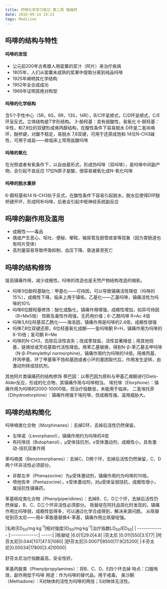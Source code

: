```yaml
---
title: 药物化学学习笔记 第二周 镇痛药
date: 2016-09-14 19:23
tags: Medicine
---
```


## 吗啡的结构与特性

#### 吗啡的发现

* 公元前200年古希腊人用罂粟的浆汁（阿片）来治疗疾病
* 1805年，人们从罂粟未成熟的浆果中提取分离到纯品吗啡
* 1925年阐明其化学结构
* 1952年全合成成功
* 1968年证明其绝对构型

#### 吗啡的化学结构

含5个手性中心（5R，6S，9R，13S，14R），B/C环呈顺式，C/D环呈顺式，C/E环呈反式。立体结构是T字形结构。
3-酚羟基：具有弱酸性，易氧化
6-醇羟基：中性，和7,8位的双键形成烯丙醇结构，在酸性条件下容易脱水
D环是二氢呋喃环，醚桥键，对酸不稳定，易脱水
7,8双键，可用于还原成饱和
14位N-CH3碱性，可用于成盐——故临床上常用盐酸吗啡


<!--more-->


#### 吗啡的氧化

在光照或者有氧条件下，以自由基形式，形成伪吗啡（双吗啡），是吗啡中间副产物，会引起不良反应
17位N原子是酸，很容易被氧化成N-氧化吗啡

#### 吗啡的脱水重排
6-醇羟基和14 N-CH3处于反式，在酸性条件下容易引起脱水，脱水后使得D环醚桥键开环，形成阿朴吗啡，后者会引起中枢神经系统副反应

## 吗啡的副作用及滥用

* 成瘾性——毒品
* 偶或产生恶心、呕吐、便秘、晕眩、输尿管及胆管痉挛等现象（因为胃肠道也有阿片受体）
* 高剂量容易导致呼吸抑制、血压下降、昏迷甚至死亡

## 吗啡的结构修饰

提高镇痛作用，减少成瘾性。吗啡的改造也是天然产物结构改造的缩影。
* 吗啡3位酚羟基醚化：甲基化——可待因，可以导致镇痛活性降低（吗啡的15%），成瘾性下降，临床上用于镇咳。乙基化——乙基吗啡，镇痛活性为吗啡的10%
* 吗啡6位醇羟基修饰：醚化或酯化，镇痛作用增强，成瘾性增加，如异可待因（R=Me5倍） 惊厥及毒性作用强，无药用价值；6-乙酰吗啡 R=Ac 4倍
* 吗啡3,6位羟基双乙酰化——海洛因，镇痛作用是吗啡的2.4倍，成瘾性很强
* 吗啡7,8位双键还原，6位羟基氧化成酮——氢吗啡酮 R=H，镇痛作用为吗啡的8-10倍；氢可酮 R=Me
* 吗啡的N-CH3，去除后活性丧失；改成季铵盐，活性显著降低；用其他烷基，链烯烃或芳烃基取代活性降低。用苯乙基替换，得到N-β-苯乙基去甲吗啡（N-β-Phenylethyl normorphine)，镇痛作用约为吗啡的14倍。用烯丙基、环丙甲基、环丁甲基等不饱和基团或者小环的基团取代后，作用发生逆转，由激动剂转成拮抗剂。

其他阿片类镇痛药的结构修饰
蒂巴因：以蒂巴因为原料与甲基乙烯酮进行Diels-Alder反应，形成的化合物，其镇痛作用与吗啡相当。
埃托啡（Etorphone）：镇痛作用为吗啡的2000-10000倍，但治疗指数低，未能用于临床。
二氢埃托菲（Dihydroetorphine）：镇痛作用强于埃托啡，但成瘾性强、滥用威胁大。

## 吗啡的结构简化

吗啡喃类化合物（Morphinanes）：去掉D环，去掉后活性仍然保留。
* 左啡诺（Levorphanol），镇痛作用约为吗啡的4倍
* 布托啡烷（Butophanol），μ受体拮抗剂，κ受体激动剂，成瘾性小，具有激动-拮抗双重作用

苯吗喃类（Benzomorphanes）：去掉C、D两个环，去掉后活性仍然保留，C、D两个环非活性必须部分。
* 非那左辛（Phenazocine）为μ受体激动剂，镇痛作用约为吗啡的10倍。
* 喷他佐辛（Pentazocine），κ受体激动剂，对μ受体呈弱拮抗，成瘾性很小，属拮抗性镇痛药。

苯基哌啶类化合物（Phenylpiperidines）：去掉B、C、D三个环，去掉后活性仍然保留，B、C、D三个环非活性必须部分。
哌替啶在阿托品简化时发现的，镇痛作用比吗啡弱，成瘾性低得多，可以通过化学合成得到，解决来源问题。
从哌替啶到芬太尼——用4-苯胺基替换4-苯基，镇痛作用比哌替啶强。

|名称|ED<sub>50</sub>/mg·kg<sup>-1</sup>|相对强度|ID<sub>50</sub>/mg·kg<sup>-1</sup>|治疗指数LD<sub>50</sub>/ED<sub>50</sub>|
| ------------- |:-------------:| -----:|
|哌替啶	|6.0|1|29.0|4.8|
|芬太尼	|0.011|550|3.1|77|
|阿芬太尼|0.044|137|47.5|1080|
|舒芬太尼|0.00071|8500|17.9|25200|
|卡芬太尼|0.00034|17800|3.4|10000|

舒芬太尼治疗指数最高，安全性好。

苯基丙胺类（Phenylpropylamines）：将B、C、D、E四个环去掉 特点：口服有效，副作用低于吗啡 用途：作为吗啡的替代品，用于戒毒。
美沙酮（Methadone）：R对映体的活性为吗啡的两倍；S对映体无活性。